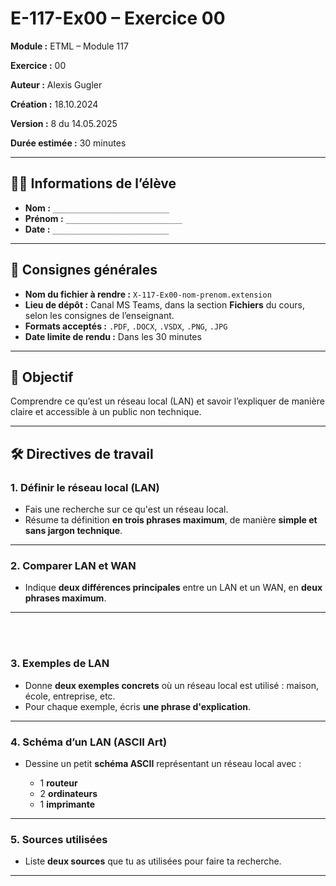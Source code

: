 # E-117-Ex00 – Exercice 00

**Module :** ETML – Module 117

**Exercice :** 00

**Auteur :** Alexis Gugler

**Création :** 18.10.2024

**Version :** 8 du 14.05.2025

**Durée estimée :** 30 minutes

---

## 🧑‍🎓 Informations de l’élève

* **Nom :** `__________________________`
* **Prénom :** `__________________________`
* **Date :** `__________________________`

---

## 📌 Consignes générales

* **Nom du fichier à rendre :** `X-117-Ex00-nom-prenom.extension`
* **Lieu de dépôt :** Canal MS Teams, dans la section **Fichiers** du cours, selon les consignes de l’enseignant.
* **Formats acceptés :** `.PDF`, `.DOCX`, `.VSDX`, `.PNG`, `.JPG`
* **Date limite de rendu :** Dans les 30 minutes

---

## 🎯 Objectif

Comprendre ce qu’est un réseau local (LAN) et savoir l’expliquer de manière claire et accessible à un public non technique.

---

## 🛠️ Directives de travail

### 1. Définir le réseau local (LAN)

* Fais une recherche sur ce qu'est un réseau local.
* Résume ta définition **en trois phrases maximum**, de manière **simple et sans jargon technique**.

---

### 2. Comparer LAN et WAN

* Indique **deux différences principales** entre un LAN et un WAN, en **deux phrases maximum**.

---
</br></br>

### 3. Exemples de LAN

* Donne **deux exemples concrets** où un réseau local est utilisé : maison, école, entreprise, etc.
* Pour chaque exemple, écris **une phrase d'explication**.

---

### 4. Schéma d’un LAN (ASCII Art)

* Dessine un petit **schéma ASCII** représentant un réseau local avec :

  * 1 **routeur**
  * 2 **ordinateurs**
  * 1 **imprimante**

---

### 5. Sources utilisées

* Liste **deux sources** que tu as utilisées pour faire ta recherche.

---
